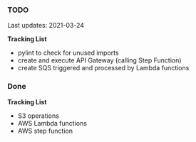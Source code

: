 ### TODO

Last updates: 2021-03-24

**Tracking List**
- pylint to check for unused imports
- create and execute API Gateway (calling Step Function)
- create SQS triggered and processed by Lambda functions

### Done

**Tracking List**
- S3 operations
- AWS Lambda functions
- AWS step function
